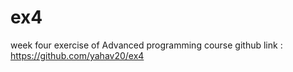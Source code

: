 # ex4
week four exercise of Advanced programming course
github link : https://github.com/yahav20/ex4
